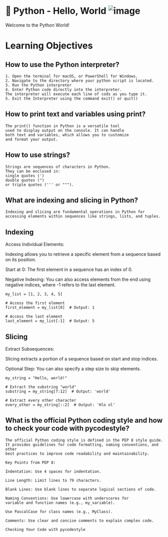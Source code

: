 # 🐍 Python - Hello, World ![image](https://github.com/user-attachments/assets/3b71dd5a-db97-4c30-9b8e-cdc65d670f22)

Welcome to the Python World!

# Learning Objectives

## How to use the Python interpreter?
    1. Open the terminal for macOS, or PowerShell for Windows. 
    2. Navigate to the directory where your python script is located.
    3. Run the Python interpreter
    4. Enter Python code directly into the interpreter.
    The interpreter will execute each line of cods as you type it. 
    5. Exit the Interpreter using the command exit() or quit()
## How to print text and variables using print?
    The print() function in Python is a versatile tool 
    used to display output on the console. It can handle
    both text and variables, which allows you to customize
    and format your output.
## How to use strings?
    Strings are sequences of characters in Python.
    They can be enclosed in:
    single quotes (')
    double quotes (")
    or triple quotes (''' or """).

## What are indexing and slicing in Python?
    Indexing and slicing are fundamental operations in Python for
    accessing elements within sequences like strings, lists, and tuples.
## Indexing 
Access Individual Elements:

Indexing allows you to retrieve a specific element from a sequence based on its position.

Start at 0: The first element in a sequence has an index of 0.

Negative Indexing: You can also access elements from the end using negative indices, where -1 refers to the last element.
```
my_list = [1, 2, 3, 4, 5]

# Access the first element
first_element = my_list[0]  # Output: 1

# Access the last element
last_element = my_list[-1]  # Output: 5
```
## Slicing
Extract Subsequences: 

Slicing extracts a portion of a sequence based on start and stop indices.

Optional Step: You can also specify a step size to skip elements.
```
my_string = "Hello, world!"

# Extract the substring "world"
substring = my_string[7:12]  # Output: 'world'

# Extract every other character
every_other = my_string[::2]  # Output: 'Hlo ol'
```

## What is the official Python coding style and how to check your code with pycodestyle?

    The official Python coding style is defined in the PEP 8 style guide. 
    It provides guidelines for code formatting, naming conventions, and other 
    best practices to improve code readability and maintainability.

    Key Points from PEP 8:

    Indentation: Use 4 spaces for indentation.

    Line Length: Limit lines to 79 characters.

    Blank Lines: Use blank lines to separate logical sections of code.

    Naming Conventions: Use lowercase with underscores for 
    variable and function names (e.g., my_variable). 

    Use PascalCase for class names (e.g., MyClass).

    Comments: Use clear and concise comments to explain complex code.
    
    Checking Your Code with pycodestyle
